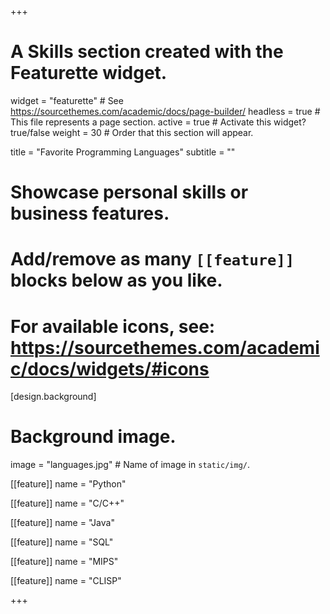+++
# A Skills section created with the Featurette widget.
widget = "featurette"  # See https://sourcethemes.com/academic/docs/page-builder/
headless = true  # This file represents a page section.
active = true  # Activate this widget? true/false
weight = 30  # Order that this section will appear.

title = "Favorite Programming Languages"
subtitle = ""

# Showcase personal skills or business features.
# 
# Add/remove as many `[[feature]]` blocks below as you like.
# 
# For available icons, see: https://sourcethemes.com/academic/docs/widgets/#icons

[design.background]
  # Background image.
   image = "languages.jpg"  # Name of image in `static/img/`.



[[feature]]
  name = "Python"
  
[[feature]]
  name = "C/C++"
  
[[feature]]
  name = "Java"
  
 [[feature]]
  name = "SQL"

[[feature]]
  name = "MIPS"

[[feature]]
  name = "CLISP"

+++
